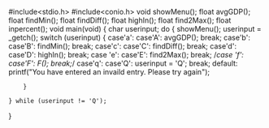 #include<stdio.h>
#include<conio.h>
void showMenu();
float avgGDP();
float findMin();
float findDiff();
float highIn();
float find2Max();
float inpercent();
void main(void)
{
	char userinput;
	do {
		showMenu();
		userinput = _getch();
		switch (userinput)
		{
		case'a':
		case'A':
			avgGDP();
			break;
		case'b':
		case'B':
			findMin();
			break;
		case'c':
		case'C':
			findDiff();
			break;
		case'd':
		case'D':
			highIn();
			break;
		case 'e':
		case'E':
			find2Max();
			break;
		/*case 'f':
		case'F':
			F();
			break;*/
		case'q':
		case'Q':
			userinput = 'Q';
			break;
		default:
			printf("You have entered an invaild entry. Please try again");

		}

	} while (userinput != 'Q');
}

